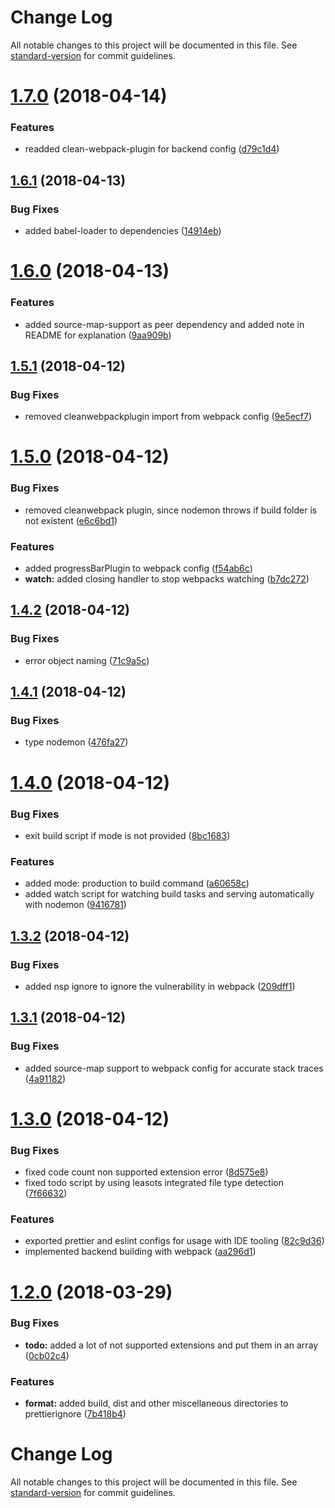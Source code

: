 # Change Log

All notable changes to this project will be documented in this file. See [standard-version](https://github.com/conventional-changelog/standard-version) for commit guidelines.

<a name="1.7.0"></a>
# [1.7.0](https://git.nicolaischmid.de/wasc-npm/wasc-tools/compare/v1.6.1...v1.7.0) (2018-04-14)


### Features

* readded clean-webpack-plugin for backend config ([d79c1d4](https://git.nicolaischmid.de/wasc-npm/wasc-tools/commits/d79c1d4))



<a name="1.6.1"></a>
## [1.6.1](https://git.nicolaischmid.de/wasc-npm/wasc-tools/compare/v1.6.0...v1.6.1) (2018-04-13)


### Bug Fixes

* added babel-loader to dependencies ([14914eb](https://git.nicolaischmid.de/wasc-npm/wasc-tools/commits/14914eb))



<a name="1.6.0"></a>
# [1.6.0](https://git.nicolaischmid.de/wasc-npm/wasc-tools/compare/v1.5.1...v1.6.0) (2018-04-13)


### Features

* added source-map-support as peer dependency and added note in README for explanation ([9aa909b](https://git.nicolaischmid.de/wasc-npm/wasc-tools/commits/9aa909b))



<a name="1.5.1"></a>
## [1.5.1](https://git.nicolaischmid.de/wasc-npm/wasc-tools/compare/v1.5.0...v1.5.1) (2018-04-12)


### Bug Fixes

* removed cleanwebpackplugin import from webpack config ([9e5ecf7](https://git.nicolaischmid.de/wasc-npm/wasc-tools/commits/9e5ecf7))



<a name="1.5.0"></a>
# [1.5.0](https://git.nicolaischmid.de/wasc-npm/wasc-tools/compare/v1.4.2...v1.5.0) (2018-04-12)


### Bug Fixes

* removed cleanwebpack plugin, since nodemon throws if build folder is not existent ([e6c6bd1](https://git.nicolaischmid.de/wasc-npm/wasc-tools/commits/e6c6bd1))


### Features

* added progressBarPlugin to webpack config ([f54ab6c](https://git.nicolaischmid.de/wasc-npm/wasc-tools/commits/f54ab6c))
* **watch:** added closing handler to stop webpacks watching ([b7dc272](https://git.nicolaischmid.de/wasc-npm/wasc-tools/commits/b7dc272))



<a name="1.4.2"></a>
## [1.4.2](https://git.nicolaischmid.de/wasc-npm/wasc-tools/compare/v1.4.1...v1.4.2) (2018-04-12)


### Bug Fixes

* error object naming ([71c9a5c](https://git.nicolaischmid.de/wasc-npm/wasc-tools/commits/71c9a5c))



<a name="1.4.1"></a>
## [1.4.1](https://git.nicolaischmid.de/wasc-npm/wasc-tools/compare/v1.4.0...v1.4.1) (2018-04-12)


### Bug Fixes

* type nodemon ([476fa27](https://git.nicolaischmid.de/wasc-npm/wasc-tools/commits/476fa27))



<a name="1.4.0"></a>
# [1.4.0](https://git.nicolaischmid.de/wasc-npm/wasc-tools/compare/v1.3.2...v1.4.0) (2018-04-12)


### Bug Fixes

* exit build script if mode is not provided ([8bc1683](https://git.nicolaischmid.de/wasc-npm/wasc-tools/commits/8bc1683))


### Features

* added mode: production to build command ([a60658c](https://git.nicolaischmid.de/wasc-npm/wasc-tools/commits/a60658c))
* added watch script for watching build tasks and serving automatically with nodemon ([9416781](https://git.nicolaischmid.de/wasc-npm/wasc-tools/commits/9416781))



<a name="1.3.2"></a>
## [1.3.2](https://git.nicolaischmid.de/wasc-npm/wasc-tools/compare/v1.3.1...v1.3.2) (2018-04-12)


### Bug Fixes

* added nsp ignore to ignore the vulnerability in webpack ([209dff1](https://git.nicolaischmid.de/wasc-npm/wasc-tools/commits/209dff1))



<a name="1.3.1"></a>
## [1.3.1](https://git.nicolaischmid.de/wasc-npm/wasc-tools/compare/v1.3.0...v1.3.1) (2018-04-12)


### Bug Fixes

* added source-map support to webpack config for accurate stack traces ([4a91182](https://git.nicolaischmid.de/wasc-npm/wasc-tools/commits/4a91182))



<a name="1.3.0"></a>
# [1.3.0](https://git.nicolaischmid.de/wasc-npm/wasc-tools/compare/v1.2.0...v1.3.0) (2018-04-12)


### Bug Fixes

* fixed code count non supported extension error ([8d575e8](https://git.nicolaischmid.de/wasc-npm/wasc-tools/commits/8d575e8))
* fixed todo script by using leasots integrated file type detection ([7f66632](https://git.nicolaischmid.de/wasc-npm/wasc-tools/commits/7f66632))


### Features

* exported prettier and eslint configs for usage with IDE tooling ([82c9d36](https://git.nicolaischmid.de/wasc-npm/wasc-tools/commits/82c9d36))
* implemented backend building with webpack ([aa296d1](https://git.nicolaischmid.de/wasc-npm/wasc-tools/commits/aa296d1))



<a name="1.2.0"></a>
# [1.2.0](https://git.nicolaischmid.de/wasc-npm/wasc-tools/compare/v1.1.3...v1.2.0) (2018-03-29)


### Bug Fixes

* **todo:** added a lot of not supported extensions and put them in an array ([0cb02c4](https://git.nicolaischmid.de/wasc-npm/wasc-tools/commits/0cb02c4))


### Features

* **format:** added build, dist and other miscellaneous directories to prettierignore ([7b418b4](https://git.nicolaischmid.de/wasc-npm/wasc-tools/commits/7b418b4))



# Change Log

All notable changes to this project will be documented in this file. See [standard-version](https://github.com/conventional-changelog/standard-version) for commit guidelines.
